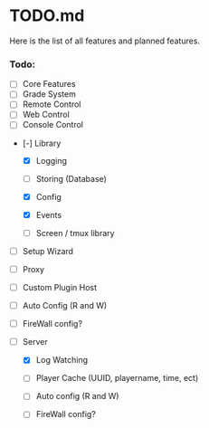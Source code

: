 # TODO.md

Here is the list of all features and
planned features.

### Todo:

 - [ ]  Core Features
   - [ ] Grade System
   - [ ] Remote Control
   - [ ] Web Control
   - [ ] Console Control

 - [-]  Library
   - [x] Logging
   - [ ] Storing (Database)
   - [x] Config
   - [x] Events
   - [ ] Screen / tmux library


 - [ ] Setup Wizard

 - [ ]  Proxy
   - [ ] Custom Plugin Host
   - [ ] Auto Config (R and W)
   - [ ] FireWall config?


 - [ ] Server
   - [x] Log Watching
   - [ ] Player Cache (UUID, playername, time, ect)
   - [ ] Auto config (R and W)
   - [ ] FireWall config?

